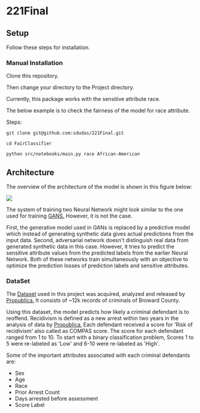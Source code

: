 # 221Final


## Setup
Follow these steps for installation.

### Manual Installation
Clone this repository.

Then change your directory to the Project directory.

Currently, this package works with the sensitive attribute race.

The below example is to check the fairness of the model for race attribute.

Steps:

`git clone git@github.com:sdudas/221Final.git`

`cd FairClassifier`

`python src/notebooks/main.py race African-American`

## Architecture
The overview of the architecture of the model is shown in this figure below:

![](images/architecture.png)

The system of training two Neural Network might look similar to the one used for training [GANS.](https://arxiv.org/abs/1406.2661) 
However, it is not the case. 

First, the generative model used in GANs is replaced by a predictive model which 
instead of generating synthetic data gives actual predictions from the input data.
Second, adversarial network doesn't distinguish real data from generated synthetic data in this case. 
However, it tries to predict the sensitive attribute values from the predicted labels from the earlier Neural Network.
Both of these networks train simultaneously with an objective to optimize the prediction losses of prediction labels and sensitive attributes. 

### DataSet
The [Dataset](https://raw.githubusercontent.com/propublica/compas-analysis/master/compas-scores-two-years.csv) used in this project 
was acquired, analyzed and released by [Propublica.](https://github.com/propublica/compas-analysis) It consists of ~12k records of criminals of Broward County. 

Using this dataset, the model predicts how likely a criminal defendant is to reoffend.
Recidivism is defined as a new arrest within two years in the analysis of data by [Propublica.](https://www.propublica.org/article/how-we-analyzed-the-compas-recidivism-algorithm)
Each defendant received a score for 'Risk of recidivism' also called as COMPAS score. 
The score for each defendant ranged from 1 to 10. 
To start with a binary classification problem, Scores 1 to 5 were re-labeled as 'Low'
and 6-10 were re-labeled as 'High'. 
 
Some of the important attributes associated with each criminal defendants are:

* Sex
* Age 
* Race 
* Prior Arrest Count
* Days arrested before assessment
* Score Label
